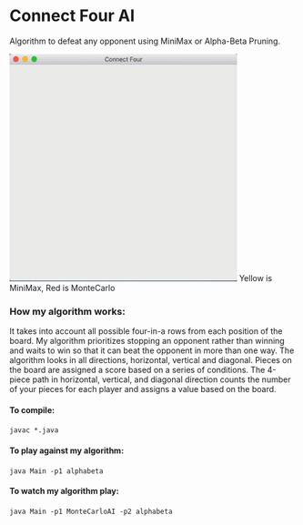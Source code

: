 # Connect Four AI
Algorithm to defeat any opponent using MiniMax or Alpha-Beta Pruning.

<img src="Connect4Demo.gif" width="400" height="400"/>
Yellow is MiniMax, Red is MonteCarlo

### How my algorithm works:
It takes into account all possible four-in-a rows from each position of the board. My algorithm prioritizes stopping an opponent rather than winning and waits to win so that it can beat the opponent in more than one way. The algorithm looks in all directions, horizontal, vertical and diagonal. Pieces on the board are assigned a score based on a series of conditions. The 4-piece path in horizontal, vertical, and diagonal direction counts the number of your pieces for each player and assigns a value based on the board.

#### To compile:
```
javac *.java
```

#### To play against my algorithm:
```
java Main -p1 alphabeta
```

#### To watch my algorithm play:
```
java Main -p1 MonteCarloAI -p2 alphabeta
```
